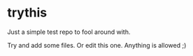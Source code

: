 # trythis
Just a simple test repo to fool around with.

Try and add some files. Or edit this one. Anything is allowed ;)
